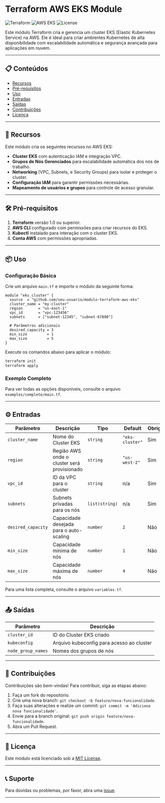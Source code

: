 # Terraform AWS EKS Module

![Terraform](https://img.shields.io/badge/Terraform-1.0+-blue.svg)
![AWS EKS](https://img.shields.io/badge/AWS%20EKS-managed--kubernetes-brightgreen.svg)
![License](https://img.shields.io/badge/license-MIT-green)

Este módulo Terraform cria e gerencia um cluster EKS (Elastic Kubernetes Service) na AWS. Ele é ideal para criar ambientes Kubernetes de alta disponibilidade com escalabilidade automática e segurança avançada para aplicações em nuvem.

---

## 📋 Conteúdos
- [Recursos](#recursos)
- [Pré-requisitos](#pré-requisitos)
- [Uso](#uso)
- [Entradas](#entradas)
- [Saídas](#saídas)
- [Contribuições](#contribuições)
- [Licença](#licença)

---

## 🚀 Recursos

Este módulo cria os seguintes recursos no AWS EKS:

- **Cluster EKS** com autenticação IAM e integração VPC.
- **Grupos de Nós Gerenciados** para escalabilidade automática dos nós de trabalho.
- **Networking** (VPC, Subnets, e Security Groups) para isolar e proteger o cluster.
- **Configuração IAM** para garantir permissões necessárias.
- **Mapeamento de usuários e grupos** para controle de acesso granular.

---

## 🛠 Pré-requisitos

1. **Terraform** versão 1.0 ou superior.
2. **AWS CLI** configurado com permissões para criar recursos do EKS.
3. **Kubectl** instalado para interação com o cluster EKS.
4. **Conta AWS** com permissões apropriadas.

---

## 📦 Uso

### Configuração Básica

Crie um arquivo `main.tf` e importe o módulo da seguinte forma:

```hcl
module "eks_cluster" {
  source  = "github.com/seu-usuario/modulo-terraform-aws-eks"
  cluster_name = "my-cluster"
  region       = "us-east-1"
  vpc_id       = "vpc-123456"
  subnets      = ["subnet-12345", "subnet-67890"]

  # Parâmetros adicionais
  desired_capacity = 3
  min_size         = 1
  max_size         = 5
}
```

Execute os comandos abaixo para aplicar o módulo:

```bash
terraform init
terraform apply
```

### Exemplo Completo

Para ver todas as opções disponíveis, consulte o arquivo `examples/complete/main.tf`.

---

## ⚙️ Entradas

| Parâmetro            | Descrição                                         | Tipo       | Default       | Obrigatório |
|----------------------|---------------------------------------------------|------------|---------------|-------------|
| `cluster_name`       | Nome do Cluster EKS                               | `string`   | `"eks-cluster"` | Sim         |
| `region`             | Região AWS onde o cluster será provisionado       | `string`   | `"us-west-2"` | Sim         |
| `vpc_id`             | ID da VPC para o cluster                          | `string`   | n/a           | Sim         |
| `subnets`            | Subnets privadas para os nós                      | `list(string)` | n/a         | Sim         |
| `desired_capacity`   | Capacidade desejada para o auto-scaling           | `number`   | `2`           | Não         |
| `min_size`           | Capacidade mínima de nós                          | `number`   | `1`           | Não         |
| `max_size`           | Capacidade máxima de nós                          | `number`   | `4`           | Não         |

Para uma lista completa, consulte o arquivo `variables.tf`.

---

## 📤 Saídas

| Parâmetro            | Descrição                                        |
|----------------------|--------------------------------------------------|
| `cluster_id`         | ID do Cluster EKS criado                         |
| `kubeconfig`         | Arquivo kubeconfig para acesso ao cluster        |
| `node_group_names`   | Nomes dos grupos de nós                           |

---

## 🤝 Contribuições

Contribuições são bem-vindas! Para contribuir, siga as etapas abaixo:

1. Faça um fork do repositório.
2. Crie uma nova branch: `git checkout -b feature/nova-funcionalidade`.
3. Faça suas alterações e realize um commit: `git commit -m 'Adiciona nova funcionalidade'`.
4. Envie para a branch original: `git push origin feature/nova-funcionalidade`.
5. Abra um Pull Request.

---

## 📜 Licença

Este módulo está licenciado sob a [MIT License](LICENSE).

---

## 📞 Suporte

Para dúvidas ou problemas, por favor, abra uma [issue](https://github.com/pravtz/terraform-aws-eks/issues).

--- 


